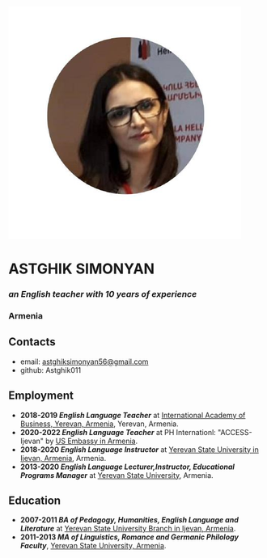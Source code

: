 ![My photo](/markdown.jpg)

# **ASTGHIK SIMONYAN**
### *an English teacher with 10 years of experience*
### Armenia

## **Contacts**

+ email: astghiksimonyan56@gmail.com
+ github: Astghik011

## **Employment**

+ **2018-2019 *English Language Teacher*** at [International Academy of Business, Yerevan, Armenia](https://www.facebook.com/IabCentrePage/), Yerevan, Armenia.
+ **2020-2022 *English Language Teacher*** at PH Internationl: "ACCESS-Ijevan" by [US Embassy in Armenia](https://am.usembassy.gov/).
+ **2018-2020 *English Language Instructor*** at [Yerevan State University in Ijevan, Armenia](http://ijevan.ysu.am/en/), Armenia. 
+ **2013-2020 *English Language Lecturer,Instructor, Educational Programs Manager*** at [Yerevan State University](http://ijevan.ysu.am/en/), Armenia.

## **Education** 

+ **2007-2011 *BA of Pedagogy, Humanities, English Language and Literature*** at [Yerevan State University Branch in Ijevan, Armenia](http://ijevan.ysu.am/en/).
+ **2011-2013 *MA of Linguistics, Romance and Germanic Philology Faculty***, [Yerevan State University, Armenia](http://ysu.am/main/en).

